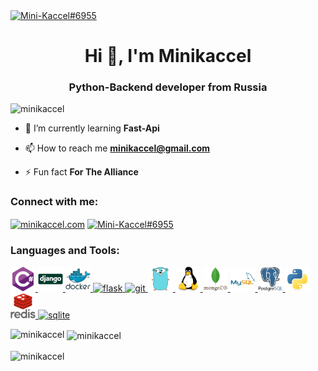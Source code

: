 
  
<a href="https://discord.gg/Mini-Kaccel#6955" target="blank"><img align="center" src="https://user-images.githubusercontent.com/68586131/147944057-8ea413bf-1140-449c-8c99-b812352f5a2c.png" alt="Mini-Kaccel#6955" height="30" width="40" /></a>

  
  
<h1 align="center">Hi 👋, I'm Minikaccel</h1>
<h3 align="center">Python-Backend developer from Russia</h3>

<p align="left"> <img src="https://komarev.com/ghpvc/?username=minikaccel&label=Profile%20views&color=0e75b6&style=flat" alt="minikaccel" /> </p>

- 🌱 I’m currently learning **Fast-Api**

- 📫 How to reach me **minikaccel@gmail.com**

- ⚡ Fun fact **For The Alliance**

<h3 align="left">Connect with me:</h3>
<p align="left">
<a href="https://fb.com/minikaccel.com" target="blank"><img align="center" src="https://raw.githubusercontent.com/rahuldkjain/github-profile-readme-generator/master/src/images/icons/Social/facebook.svg" alt="minikaccel.com" height="30" width="40" /></a>
<a href="https://discord.gg/Mini-Kaccel#6955" target="blank"><img align="center" src="https://raw.githubusercontent.com/rahuldkjain/github-profile-readme-generator/master/src/images/icons/Social/discord.svg" alt="Mini-Kaccel#6955" height="30" width="40" /></a>
</p>

<h3 align="left">Languages and Tools:</h3>
<p align="left"> <a href="https://www.w3schools.com/cs/" target="_blank" rel="noreferrer"> <img src="https://raw.githubusercontent.com/devicons/devicon/master/icons/csharp/csharp-original.svg" alt="csharp" width="40" height="40"/> </a> <a href="https://www.djangoproject.com/" target="_blank" rel="noreferrer"> <img src="https://raw.githubusercontent.com/devicons/devicon/master/icons/django/django-original.svg" alt="django" width="40" height="40"/> </a> <a href="https://www.docker.com/" target="_blank" rel="noreferrer"> <img src="https://raw.githubusercontent.com/devicons/devicon/master/icons/docker/docker-original-wordmark.svg" alt="docker" width="40" height="40"/> </a> <a href="https://flask.palletsprojects.com/" target="_blank" rel="noreferrer"> <img src="https://www.vectorlogo.zone/logos/pocoo_flask/pocoo_flask-icon.svg" alt="flask" width="40" height="40"/> </a> <a href="https://git-scm.com/" target="_blank" rel="noreferrer"> <img src="https://www.vectorlogo.zone/logos/git-scm/git-scm-icon.svg" alt="git" width="40" height="40"/> </a> <a href="https://golang.org" target="_blank" rel="noreferrer"> <img src="https://raw.githubusercontent.com/devicons/devicon/master/icons/go/go-original.svg" alt="go" width="40" height="40"/> </a> <a href="https://www.linux.org/" target="_blank" rel="noreferrer"> <img src="https://raw.githubusercontent.com/devicons/devicon/master/icons/linux/linux-original.svg" alt="linux" width="40" height="40"/> </a> <a href="https://www.mongodb.com/" target="_blank" rel="noreferrer"> <img src="https://raw.githubusercontent.com/devicons/devicon/master/icons/mongodb/mongodb-original-wordmark.svg" alt="mongodb" width="40" height="40"/> </a> <a href="https://www.mysql.com/" target="_blank" rel="noreferrer"> <img src="https://raw.githubusercontent.com/devicons/devicon/master/icons/mysql/mysql-original-wordmark.svg" alt="mysql" width="40" height="40"/> </a> <a href="https://www.postgresql.org" target="_blank" rel="noreferrer"> <img src="https://raw.githubusercontent.com/devicons/devicon/master/icons/postgresql/postgresql-original-wordmark.svg" alt="postgresql" width="40" height="40"/> </a> <a href="https://www.python.org" target="_blank" rel="noreferrer"> <img src="https://raw.githubusercontent.com/devicons/devicon/master/icons/python/python-original.svg" alt="python" width="40" height="40"/> </a> <a href="https://redis.io" target="_blank" rel="noreferrer"> <img src="https://raw.githubusercontent.com/devicons/devicon/master/icons/redis/redis-original-wordmark.svg" alt="redis" width="40" height="40"/> </a> <a href="https://www.sqlite.org/" target="_blank" rel="noreferrer"> <img src="https://www.vectorlogo.zone/logos/sqlite/sqlite-icon.svg" alt="sqlite" width="40" height="40"/> </a> </p>

<p><img align="left" src="https://github-readme-stats.vercel.app/api/top-langs?username=minikaccel&show_icons=true&theme=dark&locale=en&layout=compact" alt="minikaccel" /></p>

<p>&nbsp;<img align="center" src="https://github-readme-stats.vercel.app/api?username=minikaccel&show_icons=true&theme=dark&locale=en" alt="minikaccel" /></p>

<p><img align="center" src="https://github-readme-streak-stats.herokuapp.com/?user=minikaccel&theme=dark" alt="minikaccel" /></p>
